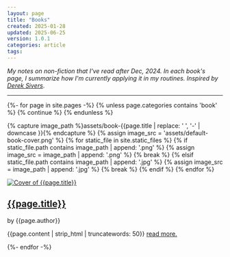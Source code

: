 ```yaml
---
layout: page
title: "Books"
created: 2025-01-28
updated: 2025-06-25
version: 1.0.1
categories: article
tags:
---
```


_My notes on non-fiction that I've read after Dec, 2024. In each book's page, I summarize how I'm currently applying it in my routines. Inspired by [Derek Sivers](https://sive.rs/book)_.

---

{%- for page in site.pages -%} {% unless page.categories contains 'book' %} {%
continue %} {% endunless %}

  {% capture image_path %}assets/book-{{page.title | replace: ' ', '-' | downcase }}{% endcapture %}
  {% assign image_src = 'assets/default-book-cover.png' %}
  {% for static_file in site.static_files %}
    {% if static_file.path contains image_path | append: '.png' %}
      {% assign image_src = image_path | append: '.png' %}
      {% break %}
    {% elsif static_file.path contains image_path | append: '.jpg' %}
      {% assign image_src = image_path | append: '.jpg' %}
      {% break %}
    {% endif %}
  {% endfor %}

  <article class="book">
      <a href="/{{page.path | replace: '.md', '' }}" class="book-title">
          <img
              src="/{{ image_src }}"
              alt="Cover of {{page.title}}"
              class="book-image"
          />
      </a>
      <a href="/{{page.path | replace: '.md', '' }}" class="book-title">
          <h2 class="book-title">{{page.title}}</h2>
      </a>
      <div class="book-author">by {{page.author}}</div>
      <p class="book-description">
          {{page.content | strip_html | truncatewords: 50}}
          <a href="/{{page.path | replace: '.md', '' }}" class="">read more.</a>
      </p>
  </article>
{%- endfor -%}
